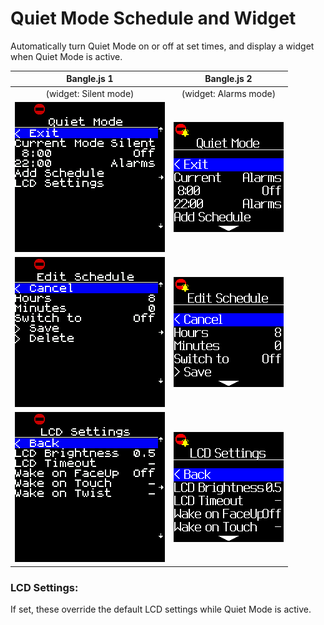 # Quiet Mode Schedule and Widget

Automatically turn Quiet Mode on or off at set times, and display a widget when Quiet Mode is active.

|                  Bangle.js 1                  |                  Bangle.js 2                  |
|:---------------------------------------------:|:---------------------------------------------:|
|             (widget: Silent mode)             |              (widget: Alarms mode)            |
|     ![Main menu](screenshot_b1_main.png)      |     ![Main menu](screenshot_b2_main.png)      |
| ![Edit Schedule menu](screenshot_b1_edit.png) | ![Edit Schedule menu](screenshot_b2_edit.png) |
|  ![LCD Options menu](screenshot_b1_lcd.png)   |  ![LCD Options menu](screenshot_b2_lcd.png)   |

### LCD Settings:

If set, these override the default LCD settings while Quiet Mode is active.